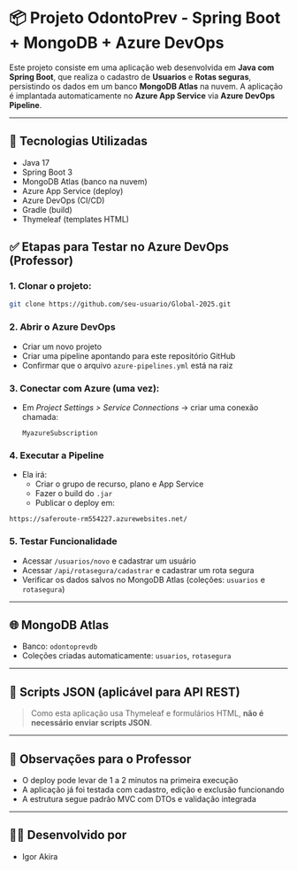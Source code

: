 # 📦 Projeto OdontoPrev - Spring Boot + MongoDB + Azure DevOps

Este projeto consiste em uma aplicação web desenvolvida em **Java com Spring Boot**, que realiza o cadastro de **Usuarios** e **Rotas seguras**, persistindo os dados em um banco **MongoDB Atlas** na nuvem. A aplicação é implantada automaticamente no **Azure App Service** via **Azure DevOps Pipeline**.

---

## 🚀 Tecnologias Utilizadas
- Java 17
- Spring Boot 3
- MongoDB Atlas (banco na nuvem)
- Azure App Service (deploy)
- Azure DevOps (CI/CD)
- Gradle (build)
- Thymeleaf (templates HTML)

## ✅ Etapas para Testar no Azure DevOps (Professor)

### 1. Clonar o projeto:
```bash
git clone https://github.com/seu-usuario/Global-2025.git
```

### 2. Abrir o Azure DevOps
- Criar um novo projeto
- Criar uma pipeline apontando para este repositório GitHub
- Confirmar que o arquivo `azure-pipelines.yml` está na raiz

### 3. Conectar com Azure (uma vez):
- Em *Project Settings > Service Connections* → criar uma conexão chamada:
  ```
  MyazureSubscription
  ```

### 4. Executar a Pipeline
- Ela irá:
    - Criar o grupo de recurso, plano e App Service
    - Fazer o build do `.jar`
    - Publicar o deploy em:

```
https://saferoute-rm554227.azurewebsites.net/
```

### 5. Testar Funcionalidade
- Acessar `/usuarios/novo` e cadastrar um usuário
- Acessar `/api/rotasegura/cadastrar` e cadastrar um rota segura
- Verificar os dados salvos no MongoDB Atlas (coleções: `usuarios` e `rotasegura`)

---

## 🌐 MongoDB Atlas
- Banco: `odontoprevdb`
- Coleções criadas automaticamente: `usuarios`, `rotasegura`

---

## 📁 Scripts JSON (aplicável para API REST)
> Como esta aplicação usa Thymeleaf e formulários HTML, **não é necessário enviar scripts JSON**.

---

## 📌 Observações para o Professor
- O deploy pode levar de 1 a 2 minutos na primeira execução
- A aplicação já foi testada com cadastro, edição e exclusão funcionando
- A estrutura segue padrão MVC com DTOs e validação integrada

---

## 👨‍💻 Desenvolvido por
- Igor Akira
